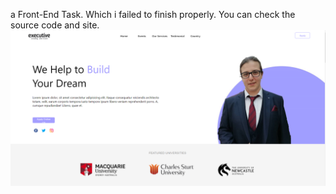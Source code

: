 a Front-End Task. Which i failed to finish properly. You can check the source code and site. 
![Site Header](/src/site.png)
